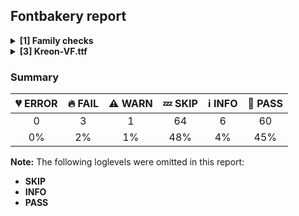 ## Fontbakery report

<details>
<summary><b>[1] Family checks</b></summary>
<details>
<summary>:fire: <b>FAIL:</b> Check font has a license.</summary>

* [com.google.fonts/check/028](https://github.com/googlefonts/fontbakery/search?q=com.google.fonts/check/028)
* :fire: **FAIL** No license file was found. Please add an OFL.txt or a LICENSE.txt file. If you are running fontbakery on a Google Fonts upstream repo, which is fine, just make sure there is a temporary license file in the same folder. [code: no-license]

</details>
<br>
</details>
<details>
<summary><b>[3] Kreon-VF.ttf</b></summary>
<details>
<summary>:fire: <b>FAIL:</b> Checking with Microsoft Font Validator.</summary>

* [com.google.fonts/check/037](https://github.com/googlefonts/fontbakery/search?q=com.google.fonts/check/037)
* :fire: **FAIL** MS-FonVal: The version number is neither 0x00010000 nor 0x0001002 DETAILS: 0x00010003
* :fire: **FAIL** MS-FonVal: The device table's DeltaFormat value is invalid DETAILS: LookupList, Lookup[0], SubTable[0](PairPos, fmt 1), PairSet[0], PairValueRecord[0], Value1, XAdvDeviceTable, DeltaFormat = 32768
* :fire: **FAIL** MS-FonVal: The device table's DeltaFormat value is invalid DETAILS: LookupList, Lookup[0], SubTable[0](PairPos, fmt 1), PairSet[0], PairValueRecord[1], Value1, XAdvDeviceTable, DeltaFormat = 32768
* :fire: **FAIL** MS-FonVal: The device table's DeltaFormat value is invalid DETAILS: LookupList, Lookup[0], SubTable[0](PairPos, fmt 1), PairSet[0], PairValueRecord[2], Value1, XAdvDeviceTable, DeltaFormat = 32768
* :fire: **FAIL** MS-FonVal: The device table's DeltaFormat value is invalid DETAILS: LookupList, Lookup[0], SubTable[0](PairPos, fmt 1), PairSet[0], PairValueRecord[3], Value1, XAdvDeviceTable, DeltaFormat = 32768
* :fire: **FAIL** MS-FonVal: The device table's DeltaFormat value is invalid DETAILS: LookupList, Lookup[0], SubTable[0](PairPos, fmt 1), PairSet[0], PairValueRecord[4], Value1, XAdvDeviceTable, DeltaFormat = 32768


Microsoft Font Validator noise was removed: 1000+ lines


* :fire: **FAIL** MS-FonVal: The device table's DeltaFormat value is invalid DETAILS: LookupList, Lookup[0], SubTable[1](PairPos, fmt 2), Class1Record[23], Class2Record[3], Value1, XAdvDeviceTable, DeltaFormat = 32768
* :fire: **FAIL** MS-FonVal: The device table's DeltaFormat value is invalid DETAILS: LookupList, Lookup[0], SubTable[1](PairPos, fmt 2), Class1Record[23], Class2Record[7], Value1, XAdvDeviceTable, DeltaFormat = 32768
* :fire: **FAIL** MS-FonVal: The device table's DeltaFormat value is invalid DETAILS: LookupList, Lookup[0], SubTable[1](PairPos, fmt 2), Class1Record[23], Class2Record[13], Value1, XAdvDeviceTable, DeltaFormat = 32768
* :fire: **FAIL** MS-FonVal: The device table's DeltaFormat value is invalid DETAILS: LookupList, Lookup[0], SubTable[1](PairPos, fmt 2), Class1Record[23], Class2Record[18], Value1, XAdvDeviceTable, DeltaFormat = 32768
* :fire: **FAIL** MS-FonVal: The device table's DeltaFormat value is invalid DETAILS: LookupList, Lookup[0], SubTable[1](PairPos, fmt 2), Class1Record[23], Class2Record[19], Value1, XAdvDeviceTable, DeltaFormat = 32768
* :fire: **FAIL** MS-FonVal: Intersecting contours DETAILS: Glyph index 181
* :fire: **FAIL** MS-FonVal: The value doesn't match the calculated value DETAILS: maxComponentElements = 5, calculated = 3
* :fire: **FAIL** MS-FonVal: The PostScript string is not present for both required platforms DETAILS: Mac Postscript string is missing, but MS Postscript string is present
* :warning: **WARN** MS-FonVal: Recommended table is missing DETAILS: kern
* :warning: **WARN** MS-FonVal: Recommended table is missing DETAILS: hdmx
* :warning: **WARN** MS-FonVal: Recommended table is missing DETAILS: VDMX
* :warning: **WARN** MS-FonVal: The version number is valid, but less than 5 DETAILS: 4
* :warning: **WARN** MS-FonVal: The xAvgCharWidth field does not equal the calculated value DETAILS: actual = 464, calc = 452
* :warning: **WARN** MS-FonVal: PANOSE(tm) is undefined. Font mapping may not work properly
* :warning: **WARN** MS-FonVal: There are undefined bits set in fsSelection field DETAILS: Bit(s) 7
* :warning: **WARN** MS-FonVal: The value of sTypoAscender minus sTypoDescender is greater than unitsPerEm DETAILS: sTypoAscender = 727, sTypoDescender = -275
* :warning: **WARN** MS-FonVal: A CodePage bit is set in ulCodePageRange, but the font is missing some of the printable characters from that codepage DETAILS: bit #0, Latin 1 (13 missing, first ten missing chars are: U0192 U2026 U2020 U2021 U02C6 U2030 U0160 U017D U02DC U2122)
* :warning: **WARN** MS-FonVal: A CodePage bit is set in ulCodePageRange, but the font is missing some of the printable characters from that codepage DETAILS: bit #1, Latin 2 (62 missing, first ten missing chars are: U2026 U2020 U2021 U2030 U0160 U015A U0164 U017D U0179 U2122)
* :warning: **WARN** MS-FonVal: A CodePage bit is set in ulCodePageRange, but the font is missing some of the printable characters from that codepage DETAILS: bit #4, Turkish (17 missing, first ten missing chars are: U0192 U2026 U2020 U2021 U02C6 U2030 U0160 U02DC U2122 U0161)
* :warning: **WARN** MS-FonVal: A CodePage bit is set in ulCodePageRange, but the font is missing some of the printable characters from that codepage DETAILS: bit #7, Baltic (56 missing, first ten missing chars are: U2026 U2020 U2021 U2030 U02C7 U2122 U02DB U0156 U0157 U0104)
* :warning: **WARN** MS-FonVal: The table does not contain any Apple subtables
* :warning: **WARN** MS-FonVal: Apple logo mapping test not performed, cmap 1,0 not present
* :warning: **WARN** MS-FonVal: Intersecting components of composite glyph DETAILS: Glyph index 6
* :warning: **WARN** MS-FonVal: Intersecting components of composite glyph DETAILS: Glyph index 11
* :warning: **WARN** MS-FonVal: Intersecting components of composite glyph DETAILS: Glyph index 13
* :warning: **WARN** MS-FonVal: Intersecting components of composite glyph DETAILS: Glyph index 68
* :warning: **WARN** MS-FonVal: Misoriented contour DETAILS: Glyph index 93
* :warning: **WARN** MS-FonVal: Misoriented contour DETAILS: Glyph index 149
* :warning: **WARN** MS-FonVal: Misoriented contour DETAILS: Glyph index 162
* :warning: **WARN** MS-FonVal: Misoriented contour DETAILS: Glyph index 163
* :warning: **WARN** MS-FonVal: Misoriented contour DETAILS: Glyph index 164
* :warning: **WARN** MS-FonVal: Misoriented contour DETAILS: Glyph index 192
* :warning: **WARN** MS-FonVal: Misoriented contour DETAILS: Glyph index 193
* :warning: **WARN** MS-FonVal: Misoriented contour DETAILS: Glyph index 207
* :warning: **WARN** MS-FonVal: Misoriented contour DETAILS: Glyph index 208
* :warning: **WARN** MS-FonVal: Misoriented contour DETAILS: Glyph index 220
* :warning: **WARN** MS-FonVal: The unitsPerEm value is not a power of two DETAILS: 1000
* :warning: **WARN** MS-FonVal: The modified time is an unlikely value DETAILS: modified = 3623248823 (Wednesday, October 24, 2018 6:00 PM)
* :warning: **WARN** MS-FonVal: The lowestRecPPEM value may be unreasonably small DETAILS: lowestRecPPEM = 6
* :warning: **WARN** MS-FonVal: Ascender is different than OS/2.usWinAscent. Different line heights on Windows and Apple DETAILS: hhea.Ascender = 727, OS/2.usWinAscent = 1250
* :warning: **WARN** MS-FonVal: Descender is different than OS/2.usWinDescent. Different line heights on Windows and Apple DETAILS: hhea.Descender = -275, OS/2.usWinDescent = 326
* :warning: **WARN** MS-FonVal: The LineGap value is less than the recommended value DETAILS: LineGap = 0, recommended = 574
* :warning: **WARN** MS-FonVal: The leftSideBearing is greater than the advance width (unlikely value) DETAILS: glyph# 221
* :warning: **WARN** MS-FonVal: Loca references a glyf entry which length is not a multiple of 4 DETAILS: Number of glyphs with the warning = 1
* :warning: **WARN** MS-FonVal: maxSizeOfInstructions computation not via either approved method DETAILS: glyf maxSizeOfInstructions=197, prep size=189, fpgm size=3605, whereas maxp maxSizeOfInstruction is 3605

</details>
<details>
<summary>:fire: <b>FAIL:</b> Check if OS/2 xAvgCharWidth is correct.</summary>

* [com.google.fonts/check/034](https://github.com/googlefonts/fontbakery/search?q=com.google.fonts/check/034)
* :fire: **FAIL** OS/2 xAvgCharWidth is 464 but it should be 452 which corresponds to the weighted average of the widths of the latin lowercase glyphs in the font

</details>
<details>
<summary>:warning: <b>WARN:</b> Check if each glyph has the recommended amount of contours.</summary>

* [com.google.fonts/check/153](https://github.com/googlefonts/fontbakery/search?q=com.google.fonts/check/153)
* :warning: **WARN** This check inspects the glyph outlines and detects the total number of contours in each of them. The expected values are infered from the typical ammounts of contours observed in a large collection of reference font families. The divergences listed below may simply indicate a significantly different design on some of your glyphs. On the other hand, some of these may flag actual bugs in the font such as glyphs mapped to an incorrect codepoint. Please consider reviewing the design and codepoint assignment of these to make sure they are correct.

The following glyphs do not have the recommended number of contours:

Glyph name: asterisk	Contours detected: 2	Expected: 1 or 4
Glyph name: Q	Contours detected: 3	Expected: 2
Glyph name: Eth	Contours detected: 3	Expected: 2

</details>
<br>
</details>

### Summary

| :broken_heart: ERROR | :fire: FAIL | :warning: WARN | :zzz: SKIP | :information_source: INFO | :bread: PASS |
|:-----:|:----:|:----:|:----:|:----:|:----:|
| 0 | 3 | 1 | 64 | 6 | 60 |
| 0% | 2% | 1% | 48% | 4% | 45% |

**Note:** The following loglevels were omitted in this report:
* **SKIP**
* **INFO**
* **PASS**
